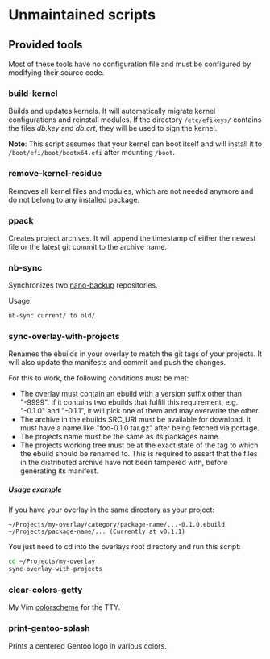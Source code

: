 # Unmaintained scripts

## Provided tools

Most of these tools have no configuration file and must be configured by
modifying their source code.

### build-kernel

Builds and updates kernels. It will automatically migrate kernel
configurations and reinstall modules. If the directory `/etc/efikeys/`
contains the files _db.key_ and _db.crt_, they will be used to sign the
kernel.

**Note**: This script assumes that your kernel can boot itself and will
install it to `/boot/efi/boot/bootx64.efi` after mounting `/boot`.

### remove-kernel-residue

Removes all kernel files and modules, which are not needed anymore and do
not belong to any installed package.

### ppack

Creates project archives. It will append the timestamp of either the newest
file or the latest git commit to the archive name.

### nb-sync

Synchronizes two [nano-backup](https://github.com/AlxHnr/nano-backup)
repositories.

Usage:

```sh
nb-sync current/ to old/
```

### sync-overlay-with-projects

Renames the ebuilds in your overlay to match the git tags of your projects.
It will also update the manifests and commit and push the changes.

For this to work, the following conditions must be met:

* The overlay must contain an ebuild with a version suffix other than
  "-9999". If it contains two ebuilds that fulfill this requirement, e.g.
  "-0.1.0" and "-0.1.1", it will pick one of them and may overwrite the
  other.
* The archive in the ebuilds SRC\_URI must be available for download. It
  must have a name like "foo-0.1.0.tar.gz" after being fetched via portage.
* The projects name must be the same as its packages name.
* The projects working tree must be at the exact state of the tag to which
  the ebuild should be renamed to. This is required to assert that the
  files in the distributed archive have not been tampered with, before
  generating its manifest.

##### Usage example

If you have your overlay in the same directory as your project:

```
~/Projects/my-overlay/category/package-name/...-0.1.0.ebuild
~/Projects/package-name/... (Currently at v0.1.1)
```

You just need to cd into the overlays root directory and run this script:

```sh
cd ~/Projects/my-overlay
sync-overlay-with-projects
```

### clear-colors-getty

My Vim [colorscheme](https://github.com/AlxHnr/clear_colors) for the TTY.

### print-gentoo-splash

Prints a centered Gentoo logo in various colors.
